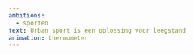 ```yaml
---
ambitions:
  - sporten
text: Urban sport is een oplossing voor leegstand
animation: thermometer
---
```

